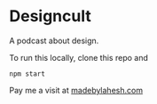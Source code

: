 # Designcult

A podcast about design.

To run this locally, clone this repo and

    npm start

Pay me a visit at [madebylahesh.com](http://www.madebylahesh.com)
